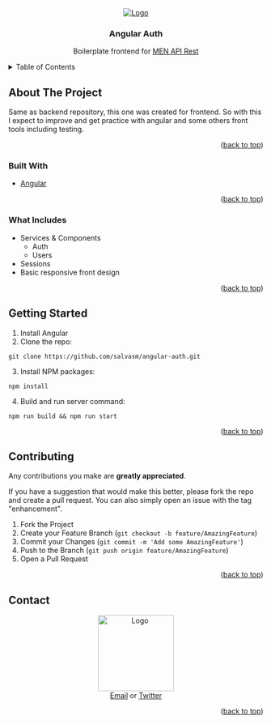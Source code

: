 <div align="center">
    <a href="https://github.com/salvasm/angular-auth">
        <img src="https://angular.io/assets/images/logos/angular/angular.png" alt="Logo">
    </a>
    <h3 align="center">Angular Auth</h3>
    <p align="center">
        Boilerplate frontend for <a href="https://github.com/salvasm/men-api-rest/">MEN API Rest</a>
    </p>
</div>

<!-- TABLE OF CONTENT -->
<details>
  <summary>Table of Contents</summary>
  <ol>
    <li>
        <a href="#about-the-project">About The Project</a>
        <ul>
            <li><a href="#built-with">Built With</a></li>
            <li><a href="#what-includes">What Includes</a></li>
        </ul>
    </li>
    <li><a href="#getting-started">Getting Started</a></li>
    <li><a href="#contributing">Contributing</a></li>
    <li><a href="#contact">Contact</a></li>
  </ol>
</details>

<!-- ABOUT THE PROJECT -->
## About The Project
Same as backend repository, this one was created for frontend. So with this I expect to improve and get practice with angular and some others front tools including testing.

<p align="right">(<a href="#top">back to top</a>)</p>

<!-- BUILT WITH -->
### Built With
- [Angular](https://angular.io/)

<p align="right">(<a href="#top">back to top</a>)</p>

<!-- WHAT INCLUDES -->
### What Includes
- Services & Components
    - Auth
    - Users
- Sessions
- Basic responsive front design

<p align="right">(<a href="#top">back to top</a>)</p>

<!-- GETTING STARTED -->
## Getting Started
1. Install Angular
2. Clone the repo:
```
git clone https://github.com/salvasm/angular-auth.git
```

3. Install NPM packages:
```
npm install
```

4. Build and run server command:
```
npm run build && npm run start
```
<p align="right">(<a href="#top">back to top</a>)</p>

<!-- CONTRIBUTING -->
## Contributing
Any contributions you make are **greatly appreciated**.

If you have a suggestion that would make this better, please fork the repo and create a pull request. You can also simply open an issue with the tag "enhancement".

1. Fork the Project
2. Create your Feature Branch (`git checkout -b feature/AmazingFeature`)
3. Commit your Changes (`git commit -m 'Add some AmazingFeature'`)
4. Push to the Branch (`git push origin feature/AmazingFeature`)
5. Open a Pull Request

<p align="right">(<a href="#top">back to top</a>)</p>

<!-- CONTACT -->
## Contact

<div align="center">
    <a href="#">
        <img src="https://www.salvasm.dev/images/s_head_black.png" alt="Logo" width="150">
    </a>
    <div align="center">
        <a href="mailto:salvador.sanchez.mendez@gmail.com">Email</a>
        or 
        <a href="https://twitter.com/_salvasm">Twitter</a>
    </div>
</div>

<p align="right">(<a href="#top">back to top</a>)</p>